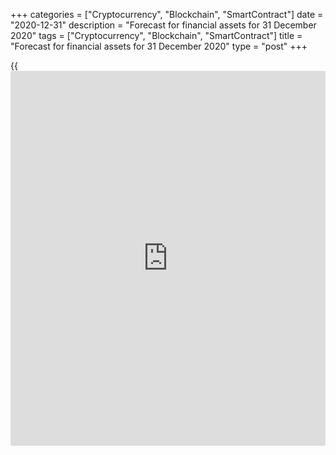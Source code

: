 +++
categories = ["Cryptocurrency", "Blockchain", "SmartContract"]
date = "2020-12-31"
description = "Forecast for financial assets for 31 December 2020"
tags = ["Cryptocurrency", "Blockchain", "SmartContract"]
title = "Forecast for financial assets for 31 December 2020"
type = "post"
+++

{{<iframe id="large-banner" src="https://www.bounty.group/#slide=5.0" width="100%" height="600" scrolling="no" style="border: 0px solid rgb(216, 221, 230); border-radius: 3px;">}}

2020-12-31

2020-12-31

TOP five investment strategies for 2021. Forecast as of 31.12.2020Dmitri
Demidenko

Betting on the victory over the pandemic, the global economy's rapid
growth, and the underestimate, we can find currencies, commodities and
stocks that are worth a closer look in 2021.

The article covers the following subjects:

## East European currencies

They believe in the market that the euro's moves in 2021 will be similar
to those in 2017. Back then, the [EURUSD][1] soared by 17% amid a lower
political risk after Emmanuel Macron's victory over French eurosceptics,
the eurozone's GDP growing faster than its US peer - for the first time
in 10 years -, and Mario Draghi's hints about monetary [policy](https://www.fintechee.com/policy/)
normalization. Today, the pent-up demand effect, the global trade's fast
growth, the unity within the EU and ECB President Christine Lagarde's
current penchant for hawks let us hope that the major currency pair will
continue rallying to at least 1.25-1.27.

###



 _Source: Nordea Markets._

When it comes to East European currencies, in 2017 they looked even
better than the euro: the Czech koruna rose by 18.6% and the Polish
zloty - by 18%. Only the Hungarian forint "dropped the ball",
consolidating by as little as 13%. I think [history](https://www.fixpro.org/post/chargeless-historical-data-api-backtesting/) will repeat itself.
The currencies of the countries whose exports are mainly targeted on the
EU will be in their element. So, I recommend selling [USDPLN][2],
[USDCZK][3] and [USDHUF][4] on retracements.

## Platinum

Platinum has been the worst 2020 performer among precious metals. Its
cost rose as little as 11% while palladium, gold and silver grew 20%,
25%, and 49%, respectively. Nevertheless, the [XPTUSD][5] bulls don't
despair and plan to make up for missed profits in 2021. Sixty-two
percent of platinum is used in industrial production, with Europe and
China accounting for 50% of total demand for autocatalysts. These
regions' fast development in the coming year, producers' intention to
replace expensive materials with cheaper ones (palladium's cost is 2.2
times higher than platinum's) and transition to clean energy are drawing
a bright future for platinum.

World Platinum Investment Council forecasts that the demand for platinum
will exceed the supply by record 1.2 million ounces in 2020. There even
will be a deficit for the next few years. According to CRU Group, a
hydrogen vehicle will require four times more platinum than modern
diesel cars.

### Platinum market's evolution

 _Source: World Platinum Investment Council._

## Oil

Black gold is considered to be an indicator of the global economy's
health. Once it improves, oil prices rise. [Brent ][6]closed the year
2020 with minus 22% and [WTI][7] dropped 21%. The International Energy
Agency estimates that the pandemic-driven loss in global demand amounts
to nearly 10 million b/d. The demand is expected to grow to 96.9 million
b/d (+6 million b/d) next year, still remaining below the pre-crisis
value of 100 million b/d.

At the end of 2019, North Sea oil was trading at $65-70 a barrel. I
think it can return to those levels - not only because of demand, but
also because of limited supply. The US is unlikely to return to its
record high production rates, while the OPEC and Russia will be careful
as an increase in production can scare [investor](https://www.fintechee.com/tutorial-for-forex-trading/investor-mode/)s and destabilise the
market. My advice will be buying [Brent][6] and [WTI][7].

## FTSE 100 index

The FTSE 100 index has been underperforming compared to its global peers
since 2016 when the referendum on the UK membership was held and
resulted in an unexpected Eurosceptics victory. A no-deal Brexit was
priced in the UK stocks as a bearish factor. However, the trade deal of
the UK and the EU signed at the very last moment has eliminated it.

### Dynamics of global stock indexes

###

###

 _Source: Bloomberg_

According to Boris Johnson, the trade deal brought about confidence,
which is the most important. The uncertainty, pressing down the UK
assets for many years, has eased at last. So, the UK stocks could be
booming up in 2021. In 2020, the[ FTSE 100][8] has lost about 13% in
value. In 2021, the bulls should at least gain back the lost points.

## Boeing stock

[Boeing][9] has faced severe problems so far. The company was already
challenged before 2020. There were crashes of two 737 MAX aircrafts,
which killed 346 people. As a result, Boeing was banned from using
machines of this type in March 2019. Considering that the 737 MAX orders
accounted for about 80% of total demand, this was a disaster for the
corporation. In 2020, COVID-19 worsened the situation, and Boeing stock
crashed to a seven-year low. So,[ Boeing][9] has been -33.5% this year,
which suggests the stock is now undervalued.

In late December, the Boeing 737 Max was back in service in the US after
the ban on this type of jets had been lifted in November. According to
Cirium,[ Boeing][9] plans to make 588 flights on 737 Max in January. The
jets are actively utilized in Brazil. Gol Linhas Aereas Inteligentes SA
performed 516 flights in December, Grupo Aeromexico SAB - 73. I believe
that everything will be fine in the States. I think the Boeing stock
should be rising in 2021. Besides, the rapid growth of the world economy
and tourism suggests that the[ Boeing][9] stock price should be up to
$335.



## Price chart of BA in real time mode

The content of this article reflects the author’s opinion and does not
necessarily reflect the official position of LiteForex. The material
published on this page is provided for informational purposes only and
should not be considered as the provision of investment advice for the
purposes of Directive 2004/39/EC.

Rate this article:

{{value}}

( {{count}} {{title}} )

   1. my.liteforex.com/trading/chart?symbol=EURUSD&returnUrl=true
   2. my.liteforex.com/trading/chart?symbol=USDPLN&returnUrl=true
   3. my.liteforex.com/trading/chart?symbol=USDCZK&returnUrl=true
   4. my.liteforex.com/trading/chart?symbol=USDHUF&returnUrl=true
   5. my.liteforex.com/trading/chart?symbol=XPTUSD&returnUrl=true
   6. my.liteforex.com/trading/chart?symbol=UKBrent_n&returnUrl=true
   7. my.liteforex.com/trading/chart?symbol=USCrude_n&returnUrl=true
   8. my.liteforex.com/trading/chart?symbol=FTSE&returnUrl=true
   9. my.liteforex.com/trading/chart?symbol=%23BA&returnUrl=true